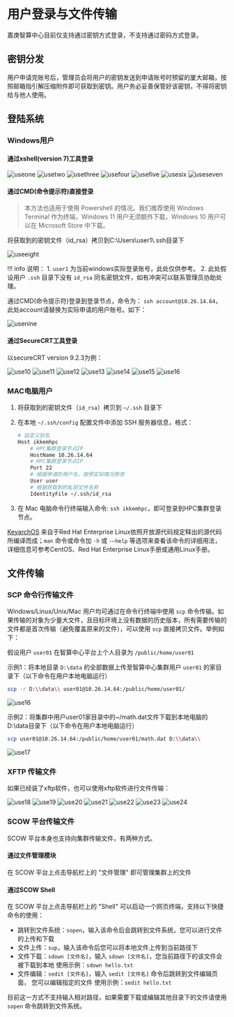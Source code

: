 # 用户登录与文件传输

嘉庚智算中心目前仅支持通过密钥方式登录，不支持通过密码方式登录。

## 密钥分发

用户申请完账号后，管理员会将用户的密钥发送到申请账号时预留的厦大邮箱，按照邮箱指引解压缩附件即可获取到密钥。用户务必妥善保管好该密钥，不得将密钥给与他人使用。

## 登陆系统

### Windows用户

#### 通过xshell(version 7)工具登录

![useone](../_images/useone.png)
![usetwo](../_images/usetwo.png)
![usethree](../_images/usethree.png)
![usefour](../_images/usefour.png)
![usefive](../_images/usefive.png)
![usesix](../_images/usesix.png)
![useseven](../_images/useseven.png)

#### 通过CMD(命令提示符)直接登录

> 本方法也适用于使用 Powershell 的情况。我们推荐使用 Windows Terminal 作为终端，Windows 11 用户无须额外下载，Windows 10 用户可以在 Microsoft Store 中下载。

将获取到的密钥文件（id_rsa）拷贝到C:\\Users\\user1\\.ssh目录下

![useeight](../_images/useeight.png)

!!! info
    说明：
    1. `user1` 为当前windows实际登录账号，此处仅供参考。
    2. 此处假设用户 `.ssh` 目录下没有 `id_rsa` 同名密钥文件，如有冲突可以联系管理员协助处理。

通过CMD(命令提示符)登录到登录节点，命令为： `ssh account@10.26.14.64`，此处account请替换为实际申请的用户账号。如下：

![usenine](../_images/usenine.png)

#### 通过SecureCRT工具登录

以secureCRT version 9.2.3为例：

![use10](../_images/use10.png)
![use11](../_images/use11.png)
![use12](../_images/use12.png)
![use13](../_images/use13.png)
![use14](../_images/use14.png)
![use15](../_images/use15.png)
![use16](../_images/use16.png)

### MAC电脑用户

1. 将获取到的密钥文件（`id_rsa`）拷贝到 `~/.ssh` 目录下
2. 在本地 `~/.ssh/config` 配置文件中添加 SSH 服务器信息，格式：

    ```bash
    # 自定义别名
    Host ikkemhpc
        # HPC集群登录节点IP
        HostName 10.26.14.64 
        # HPC集群登录节点IP
        Port 22 
        # 根据申请的用户名，按照实际情况修改
        User user 
        # 根据获取到的私钥文件名称
        IdentityFile ~/.ssh/id_rsa 
    ```

3. 在 Mac 电脑命令行终端输入命令: `ssh ikkemhpc`，即可登录到HPC集群登录节点。

[KeyarchOS](https://www.ieisystem.com/keyarchos/) 来自于Red Hat Enterprise Linux依照开放源代码规定释出的源代码所编译而成；`man` 命令或命令加 `-h` 或 `-–help` 等选项来查看该命令的详细用法，详细信息可参考CentOS、Red Hat Enterprise Linux手册或通用Linux手册。

## 文件传输

### SCP 命令行传输文件

Windows/Linux/Unix/Mac 用户均可通过在命令行终端中使用 `scp` 命令传输。如果传输的对象为少量大文件，且目标环境上没有数据的历史版本，所有需要传输的文件都是首次传输（避免覆盖原来的文件），可以使用 `scp` 直接拷贝文件。举例如下：

假设用户 `user01` 在智算中心平台上个人目录为 `/public/home/user01`

示例1：将本地目录 `D:\data` 的全部数据上传至智算中心集群用户 `user01` 的家目录下（以下命令在用户本地电脑运行）

```bash
scp -r D:\\data\\ user01@10.26.14.64:/public/home/user01/
```

![use16](../_images/use16.png)

示例2：将集群中用户user01家目录中的~/math.dat文件下载到本地电脑的D:\\data目录下（以下命令在用户本地电脑运行）

```bash
scp user01@10.26.14.64:/public/home/user01/math.dat D:\\data\\
```

![use17](../_images/use17.png)

### XFTP 传输文件

如果已经装了xftp软件，也可以使用xftp软件进行文件传输：

![use18](../_images/use18.png)
![use19](../_images/use19.png)
![use20](../_images/use20.png)
![use21](../_images/use21.png)
![use22](../_images/use22.png)
![use23](../_images/use23.png)
![use24](../_images/use24.png)

### SCOW 平台传输文件

SCOW 平台本身也支持向集群传输文件，有两种方式。

#### 通过文件管理模块

在 SCOW 平台上点击导航栏上的 "文件管理" 即可管理集群上的文件

#### 通过SCOW Shell

在 SCOW 平台上点击导航栏上的 "Shell" 可以启动一个网页终端，支持以下快捷命令的使用：

- 跳转到文件系统：`sopen`，输入该命令后会跳转到文件系统，您可以进行文件的上传和下载
- 文件上传：`sup`，输入该命令后您可以将本地文件上传到当前路径下
- 文件下载：`sdown [文件名]`，输入 `sdown [文件名]`，您当前路径下的该文件会被下载到本地
    使用示例：`sdown hello.txt`
- 文件编辑：`sedit [文件名]`，输入 `sedit [文件名]` 命令后跳转到文件编辑页面， 您可以编辑指定的文件
    使用示例：`sedit hello.txt`

目前这一方式不支持输入相对路径，如果需要下载或编辑其他目录下的文件请使用 `sopen` 命令跳转到文件系统。
